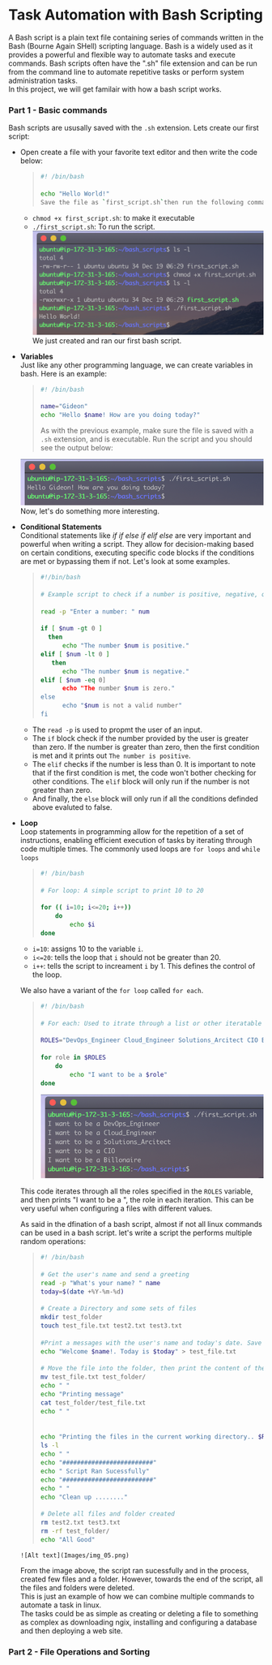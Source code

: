 # Task Automation with Bash Scripting

A Bash script is a plain text file containing series of commands written in the Bash (Bourne Again SHell) scripting language. Bash is a widely used as it provides a powerful and flexible way to automate tasks and execute commands. Bash scripts often have the ".sh" file extension and can be run from the command line to automate repetitive tasks or perform system administration tasks.  
In this project, we will get familair with how a bash script works.

### Part 1 - Basic commands

Bash scripts are ususally saved with the `.sh` extension. Lets create our first script:

- Open create a file with your favorite text editor and then write the code below:

  > ```bash
  > #! /bin/bash
  >
  > echo "Hello World!"
  > Save the file as `first_script.sh`then run the following commands:
  > ```

  - `chmod +x first_script.sh`: to make it executable
  - `./first_script.sh`: To run the script.
    ![Alt text](Images/img_01.png)
    We just created and ran our first bash script.

- **Variables**  
  Just like any other programming language, we can create variables in bash. Here is an example:

  > ```bash
  > #! /bin/bash
  >
  > name="Gideon"
  > echo "Hello $name! How are you doing today?"
  > ```
  >
  > As with the previous example, make sure the file is saved with a `.sh` extension, and is executable. Run the script and you should see the output below:

  ![Alt text](Images/img_02.png)
  Now, let's do something more interesting.

- **Conditional Statements**  
  Conditional statements like _if if else if elif else_ are very important and powerful when writing a script. They allow for decision-making based on certain conditions, executing specific code blocks if the conditions are met or bypassing them if not. Let's look at some examples.

  > ```bash
  > #!/bin/bash
  >
  > # Example script to check if a number is positive, negative, or zero
  >
  > read -p "Enter a number: " num
  >
  > if [ $num -gt 0 ]
  >   then
  >       echo "The number $num is positive."
  > elif [ $num -lt 0 ]
  >    then
  >       echo "The number $num is negative."
  > elif [ $num -eq 0]
  >       echo "The number $num is zero."
  > else
  >       echo "$num is not a valid number"
  > fi
  > ```

  - The `read -p` is used to propmt the user of an input.
  - The `if` block check if the number provided by the user is greater than zero. If the number is greater than zero, then the first condition is met and it prints out `The number is positive`.
  - The `elif` checks if the number is less than 0. It is important to note that if the first condition is met, the code won't bother checking for other conditions. The `elif` block will only run if the number is not greater than zero.
  - And finally, the `else` block will only run if all the conditions definded above evaluted to false.

- **Loop**  
   Loop statements in programming allow for the repetition of a set of instructions, enabling efficient execution of tasks by iterating through code multiple times. The commonly used loops are `for loops` and `while loops`

  > ```bash
  > #! /bin/bash
  >
  > # For loop: A simple script to print 10 to 20
  >
  > for (( i=10; i<=20; i++))
  >     do
  >         echo $i
  > done
  > ```

  - `i=10`: assigns 10 to the variable `i`.
  - `i<=20`: tells the loop that `i` should not be greater than 20.
  - `i++`: tells the script to increament `i` by 1. This defines the control of the loop.

  We also have a variant of the `for loop` called `for each`.

  > ```bash
  > #! /bin/bash
  >
  > # For each: Used to itrate through a list or other iteratable objects.
  >
  > ROLES="DevOps_Engineer Cloud_Engineer Solutions_Arcitect CIO Billonaire"
  >
  > for role in $ROLES
  >     do
  >         echo "I want to be a $role"
  > done
  > ```
  >
  > ![Alt text](Images/img_04.png)

  This code iterates through all the roles specified in the `ROLES` variable, and then prints "I want to be a ", the role in each iteration. This can be very useful when configuring a files with different values.

  As said in the dfination of a bash script, almost if not all linux commands can be used in a bash script. let's write a script the performs multiple random operations:

  > ```bash
  > #! /bin/bash
  >
  > # Get the user's name and send a greeting
  > read -p "What's your name? " name
  > today=$(date +%Y-%m-%d)
  >
  > # Create a Directory and some sets of files
  > mkdir test_folder
  > touch test_file.txt test2.txt test3.txt
  >
  > #Print a messages with the user's name and today's date. Save the output to a file
  > echo "Welcome $name!. Today is $today" > test_file.txt
  >
  > # Move the file into the folder, then print the content of the file inside the folder
  > mv test_file.txt test_folder/
  > echo " "
  > echo "Printing message"
  > cat test_folder/test_file.txt
  > echo " "
  >
  >
  > echo "Printing the files in the current working directory.. $PWD"
  > ls -l
  > echo " "
  > echo "#########################"
  > echo " Script Ran Sucessfully"
  > echo "#########################"
  > echo " "
  > echo "Clean up ........"
  >
  > # Delete all files and folder created
  > rm test2.txt test3.txt
  > rm -rf test_folder/
  > echo "All Good"
  > ```

      ![Alt text](Images/img_05.png)

  From the image above, the script ran sucessfully and in the process, created few files and a folder. However, towards the end of the script, all the files and folders were deleted.  
  This is just an example of how we can combine multiple commands to automate a task in linux.  
   The tasks could be as simple as creating or deleting a file to something as complex as downloading ngix, installing and configuring a database and then deploying a web site.

### Part 2 - File Operations and Sorting
